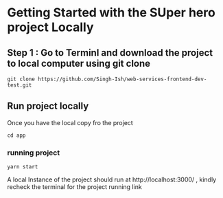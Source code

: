 # Getting Started with the SUper hero project Locally

## Step 1 : Go to Terminl and download the project to local computer using git clone

```
git clone https://github.com/Singh-Ish/web-services-frontend-dev-test.git
```

## Run project locally

Once you have the local copy fro the project

```
cd app
```

### running project

```
yarn start
```

A local Instance of the project should run at http://localhost:3000/ , kindly recheck the terminal for the project running link
